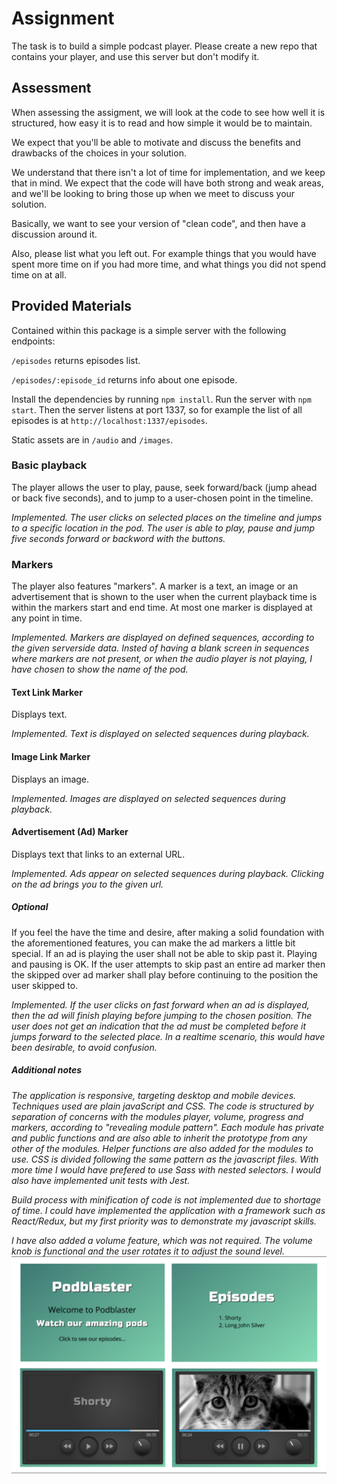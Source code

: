 # Assignment #

The task is to build a simple podcast player.
Please create a new repo that contains your player, and use this server but don't modify it.

## Assessment

When assessing the assigment, we will look at the code to see how well it is structured, how easy it is to read and how simple it would be to maintain.

We expect that you'll be able to motivate and discuss the benefits and drawbacks of the choices in your solution.

We understand that there isn't a lot of time for implementation, and we keep that in mind. We expect that the code will have both strong and weak areas, and we'll be looking to bring those up when we meet to discuss your solution.

Basically, we want to see your version of "clean code", and then have a discussion around it.

Also, please list what you left out. For example things that you would have spent more time on if you had more time, and what things you did not spend time on at all.

## Provided Materials ##

Contained within this package is a simple server with the following endpoints:

`/episodes` returns episodes list.

`/episodes/:episode_id` returns info about one episode.


Install the dependencies by running `npm install`.
Run the server with `npm start`.
Then the server listens at port 1337, so for example the list of all episodes is at `http://localhost:1337/episodes`.

Static assets are in `/audio` and `/images`.

### Basic playback ###

The player allows the user to play, pause, seek forward/back (jump ahead or back five seconds), and to jump to a user-chosen point in the timeline.

*Implemented. The user clicks on selected places on the timeline and jumps to a specific location in the pod. The user is able to play, pause and jump five seconds forward or backword with the buttons.*

### Markers ###

The player also features "markers". A marker is a text, an image or an advertisement that is shown to the user when the current playback time is within the markers start and end time. At most one marker is displayed at any point in time.

*Implemented. Markers are displayed on defined sequences, according to the given serverside data. Insted of having a blank screen in sequences where markers are not present, or when the audio player is not playing, I have chosen to show the name of the pod.*

#### Text Link Marker ####

Displays text.

*Implemented. Text is displayed on selected sequences during playback.*

#### Image Link Marker ####

Displays an image.

*Implemented. Images are displayed on selected sequences during playback.*

#### Advertisement (Ad) Marker ####

Displays text that links to an external URL.

*Implemented. Ads appear on selected sequences during playback. Clicking on the ad brings you to the given url.*

##### Optional #####

If you feel the have the time and desire, after making a solid foundation with the aforementioned features, you can make the ad markers a little bit special. If an ad is playing the user shall not be able to skip past it. Playing and pausing is OK. If the user attempts to skip past an entire ad marker then the skipped over ad marker shall play before continuing to the position the user skipped to.

*Implemented. If the user clicks on fast forward when an ad is displayed, then the ad will finish playing before jumping to the chosen position. The user does not get an indication that the ad must be completed before it jumps forward to the selected place. In a realtime scenario, this would have been desirable, to avoid confusion.*

##### Additional notes #####

*The application is responsive, targeting desktop and mobile devices. Techniques used are plain javaScript and CSS. The code is structured by separation of concerns with the modules player, volume, progress and markers, according to "revealing module pattern". Each module has private and public functions and are also able to inherit the prototype from any other of the modules. Helper functions are also added for the modules to use. CSS is divided following the same pattern as the javascript files. With more time I would have prefered to use Sass with nested selectors. I would also have implemented unit tests with Jest.*

*Build process with minification of code is not implemented due to shortage of time. I could have implemented the application with a framework such as React/Redux, but my first priority was to demonstrate my javascript skills.*

*I have also added a volume feature, which was not required. The volume knob is functional and the user rotates it to adjust the sound level.*
&nbsp;
&nbsp;
![podblaster](./public/images/podblaster.png)